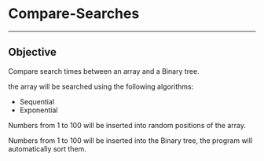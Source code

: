# Compare-Searches
***
## Objective
Compare search times between an array and a Binary tree.

the array will be searched using the following algorithms:
* Sequential
* Exponential

Numbers from 1 to 100 will be inserted into random positions of the array.

Numbers from 1 to 100 will be inserted into the Binary tree, the program will automatically sort them.

